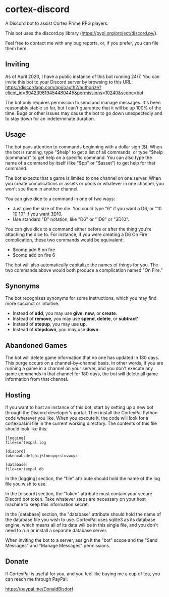 # cortex-discord
A Discord bot to assist Cortex Prime RPG players.

This bot uses the discord.py library (https://pypi.org/project/discord.py/).

Feel free to contact me with any bug reports, or, if you prefer, you can file them here.

## Inviting

As of April 2020, I have a public instance of this bot running 24/7. You can invite this bot to your Discord server by browsing to this URL: https://discordapp.com/api/oauth2/authorize?client_id=694239819454480445&permissions=10240&scope=bot

The bot only requires permission to send and manage messages. It's been reasonably stable so far, but I can't guarantee that it will be up 100% of the time. Bugs or other issues may cause the bot to go down unexpectedly and to stay down for an indeterminate duration.

## Usage

The bot pays attention to commands beginning with a dollar sign ($). When the bot is running, type "$help" to get a list of all commands, or type "$help (command)" to get help on a specific command. You can also type the name of a command by itself (like "$pp" or "$asset") to get help for that command.

The bot expects that a game is limited to one channel on one server. When you create complications or assets or pools or whatever in one channel, you won't see them in another channel.

You can give dice to a command in one of two ways:

- Just give the size of the die. You could type "6" if you want a D6, or "10 10 10" if you want 3D10.
- Use standard "D" notation, like "D6" or "1D8" or "3D10".

You can give dice to a command either before or after the thing you're attaching the dice to. For instance, if you were creating a D6 On Fire complication, these two commands would be equivalent:

- $comp add 6 on fire
- $comp add on fire 6

The bot will also automatically capitalize the names of things for you. The two commands above would both produce a complication named "On Fire."

## Synonyms

The bot recognizes synonyms for some instructions, which you may find more succinct or intuitive.

- Instead of **add**, you may use **give**, **new**, or **create**.
- Instead of **remove**, you may use **spend**, **delete**, or **subtract'**.
- Instead of **stepup**, you may use **up**.
- Instead of **stepdown**, you may use **down**.

## Abandoned Games

The bot will delete game information that no one has updated in 180 days. This purge occurs on a channel-by-channel basis. In other words, if you are running a game in a channel on your server, and you don't execute any game commands in that channel for 180 days, the bot will delete all game information from that channel.

## Hosting

If you want to host an instance of this bot, start by setting up a new bot through the Discord developer's portal. Then install the CortexPal Python code wherever you like. When you execute it, the code will look for a cortexpal.ini file in the current working directory. The contents of this file should look like this:

```
[logging]
file=cortexpal.log

[discord]
token=abcdefghijklmnopqrstuvwxyz

[database]
file=cortexpal.db
```

In the [logging] section, the "file" attribute should hold the name of the log file you wish to use.

In the [discord] section, the "token" attribute must contain your secure Discord bot token. Take whatever steps are necessary on your host machine to keep this information secret.

In the [database] section, the "database" attribute should hold the name of the database file you wish to use. CortexPal uses sqlite3 as its database engine, which means all of its data will be in this single file, and you don't need to run or install a separate database server.

When inviting the bot to a server, assign it the "bot" scope and the "Send Messages" and "Manage Messages" permissions.

## Donate

If CortexPal is useful for you, and you feel like buying me a cup of tea, you can reach me through PayPal:

https://paypal.me/DonaldBisdorf
